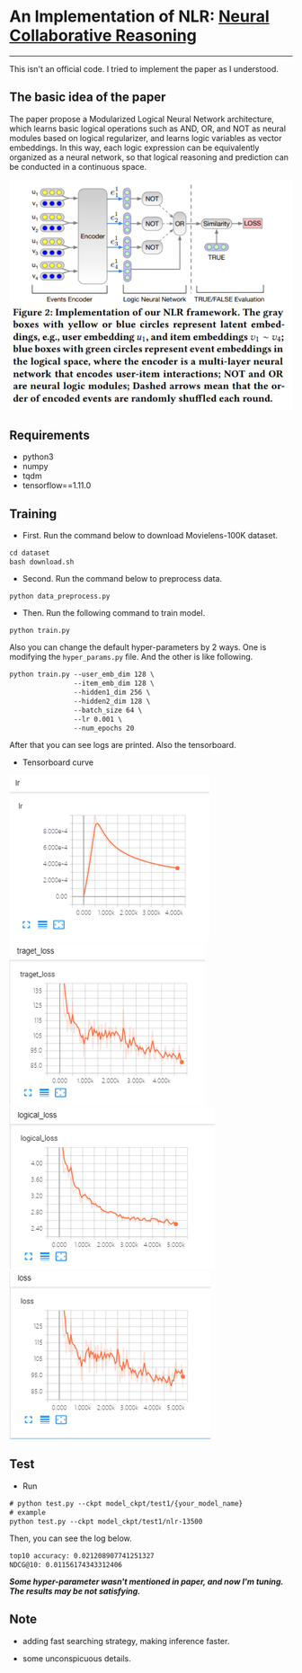 # An Implementation of NLR: [Neural Collaborative Reasoning](https://arxiv.org/abs/2005.08129)
----------

This isn't an official code. I tried to implement the paper as I understood.

## The basic idea of the paper 

The paper propose a Modularized Logical Neural Network architecture, which learns basic logical operations 
such as AND, OR, and NOT as neural modules based on logical regularizer, and learns logic variables 
as vector embeddings. In this way, each logic expression can be equivalently organized as a 
neural network, so that logical reasoning and prediction can be conducted in a continuous space. 

![figure0](./fig/fig0.png)

## Requirements

- python3
- numpy
- tqdm
- tensorflow==1.11.0

## Training

- First. Run the command below to download Movielens-100K dataset.
```shell script
cd dataset
bash download.sh
```

- Second. Run the command below to preprocess data.
```shell script
python data_preprocess.py
```

- Then. Run the following command to train model.
```shell script
python train.py
```
Also you can change the default hyper-parameters by 2 ways. 
One is modifying the `hyper_params.py` file.
And the other is like following.
```shell script
python train.py --user_emb_dim 128 \
                --item_emb_dim 128 \
                --hidden1_dim 256 \
                --hidden2_dim 128 \
                --batch_size 64 \
                --lr 0.001 \
                --num_epochs 20
```

After that you can see logs are printed. Also the tensorboard.

- Tensorboard curve

![lr noam](./fig/fig1.png)    ![logical loss](./fig/fig2.png)   
![l2 loss](./fig/fig3.png)    ![loss curve](./fig/fig4.png)

## Test
- Run
```shell script
# python test.py --ckpt model_ckpt/test1/{your_model_name}
# example
python test.py --ckpt model_ckpt/test1/nlr-13500
```

Then, you can see the log below.
```shell script
top10 accuracy: 0.021208907741251327
NDCG@10: 0.01156174343312406
```

***Some hyper-parameter wasn't mentioned in paper, and now I'm tuning. 
The results may be not satisfying.***

## Note

- adding fast searching strategy, making inference faster.

- some unconspicuous details.
